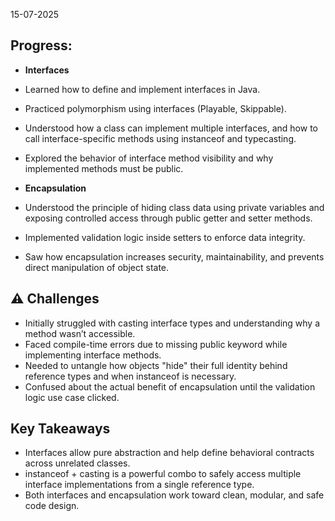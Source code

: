15-07-2025

## Progress:
* **Interfaces**
* Learned how to define and implement interfaces in Java.
* Practiced polymorphism using interfaces (Playable, Skippable).
* Understood how a class can implement multiple interfaces, and how to call interface-specific methods using instanceof and typecasting.
* Explored the behavior of interface method visibility and why implemented methods must be public.

* **Encapsulation**
* Understood the principle of hiding class data using private variables and exposing controlled access through public getter and setter methods.
* Implemented validation logic inside setters to enforce data integrity.
* Saw how encapsulation increases security, maintainability, and prevents direct manipulation of object state.


## ⚠️ Challenges
* Initially struggled with casting interface types and understanding why a method wasn’t accessible.
* Faced compile-time errors due to missing public keyword while implementing interface methods.
* Needed to untangle how objects "hide" their full identity behind reference types and when instanceof is necessary.
* Confused about the actual benefit of encapsulation until the validation logic use case clicked.


##  Key Takeaways
* Interfaces allow pure abstraction and help define behavioral contracts across unrelated classes.
* instanceof + casting is a powerful combo to safely access multiple interface implementations from a single reference type.
* Both interfaces and encapsulation work toward clean, modular, and safe code design.

